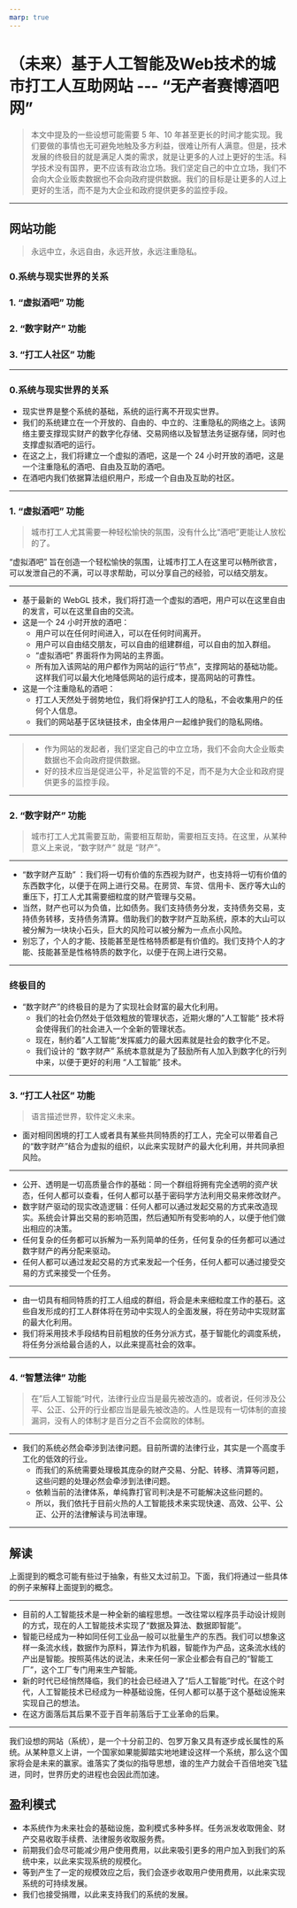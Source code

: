 ```yaml
---
marp: true
---
```


# （未来）基于人工智能及Web技术的城市打工人互助网站 --- “无产者赛博酒吧网”

> 本文中提及的一些设想可能需要 5 年、10 年甚至更长的时间才能实现。我们要做的事情也无可避免地触及多方利益，很难让所有人满意。但是，技术发展的终极目的就是满足人类的需求，就是让更多的人过上更好的生活。科学技术没有国界，更不应该有政治立场。我们坚定自己的中立立场，我们不会向大企业贩卖数据也不会向政府提供数据。我们的目标是让更多的人过上更好的生活，而不是为大企业和政府提供更多的监控手段。

--- 
## 网站功能
> 永远中立，永远自由，永远开放，永远注重隐私。

### 0.系统与现实世界的关系
### 1. “虚拟酒吧” 功能
### 2. “数字财产” 功能
### 3. “打工人社区” 功能

--- 
### 0.系统与现实世界的关系
- 现实世界是整个系统的基础，系统的运行离不开现实世界。
- 我们的系统建立在一个开放的、自由的、中立的、注重隐私的网络之上。该网络主要支撑现实财产的数字化存储、交易网络以及智慧法务证据存储，同时也支撑虚拟酒吧的运行。
- 在这之上，我们将建立一个虚拟的酒吧，这是一个 24 小时开放的酒吧，这是一个注重隐私的酒吧、自由及互助的酒吧。
- 在酒吧内我们依据算法组织用户，形成一个自由及互助的社区。

---
### 1. “虚拟酒吧” 功能
> 城市打工人尤其需要一种轻松愉快的氛围，没有什么比“酒吧”更能让人放松的了。

“虚拟酒吧” 旨在创造一个轻松愉快的氛围，让城市打工人在这里可以畅所欲言，可以发泄自己的不满，可以寻求帮助，可以分享自己的经验，可以结交朋友。

---

- 基于最新的 WebGL 技术，我们将打造一个虚拟的酒吧，用户可以在这里自由的发言，可以在这里自由的交流。
- 这是一个 24 小时开放的酒吧：
  - 用户可以在任何时间进入，可以在任何时间离开。
  - 用户可以自由结交朋友，可以自由的组建群组，可以自由的加入群组。
  - “虚拟酒吧” 界面将作为网站的主界面。
  - 所有加入该网站的用户都作为网站的运行“节点”，支撑网站的基础功能。这样我们可以最大化地降低网站的运行成本，提高网站的可靠性。
- 这是一个注重隐私的酒吧：
  - 打工人天然处于弱势地位，我们将保护打工人的隐私，不会收集用户的任何个人信息。
  - 我们的网站基于区块链技术，由全体用户一起维护我们的隐私网络。

---

> - 作为网站的发起者，我们坚定自己的中立立场，我们不会向大企业贩卖数据也不会向政府提供数据。
> - 好的技术应当是促进公平，补足监管的不足，而不是为大企业和政府提供更多的监控手段。

---

### 2. “数字财产” 功能
> 城市打工人尤其需要互助，需要相互帮助，需要相互支持。在这里，从某种意义上来说，“数字财产“ 就是 “财产”。

---

- “数字财产互助” ：我们将一切有价值的东西视为财产，也支持将一切有价值的东西数字化，以便于在网上进行交易。在房贷、车贷、信用卡、医疗等大山的重压下，打工人尤其需要细粒度的财产管理与交易。
- 当然，财产也可以为负值，比如债务。我们支持债务分发，支持债务交易，支持债务转移，支持债务清算。借助我们的数字财产互助系统，原本的大山可以被分解为一块块小石头，巨大的风险可以被分解为一点点小风险。
- 别忘了，个人的才能、技能甚至是性格特质都是有价值的。我们支持个人的才能、技能甚至是性格特质的数字化，以便于在网上进行交易。

---
### 终极目的
- “数字财产”的终极目的是为了实现社会财富的最大化利用。
  - 我们的社会仍然处于低效粗放的管理状态，近期火爆的”人工智能“ 技术将会使得我们的社会进入一个全新的管理状态。
  - 现在，制约着”人工智能“发挥威力的最大因素就是社会的数字化不足。
  - 我们设计的 “数字财产” 系统本意就是为了鼓励所有人加入到数字化的行列中来，以便于更好的利用 “人工智能” 技术。

---
### 3. “打工人社区” 功能

> 语言描述世界，软件定义未来。
- 面对相同困境的打工人或者具有某些共同特质的打工人，完全可以带着自己的“数字财产”结合为虚拟的组织，以此来实现财产的最大化利用，并共同承担风险。

---
  - 公开、透明是一切高质量合作的基础：同一个群组将拥有完全透明的资产状态，任何人都可以查看，任何人都可以基于密码学方法利用交易来修改财产。
  - 数字财产驱动的现实改造逻辑：任何人都可以通过发起交易的方式来改造现实。系统会计算出交易的影响范围，然后通知所有受影响的人，以便于他们做出相应的决策。
  - 任何复杂的任务都可以拆解为一系列简单的任务，任何复杂的任务都可以通过数字财产的再分配来驱动。
  - 任何人都可以通过发起交易的方式来发起一个任务，任何人都可以通过接受交易的方式来接受一个任务。

---

- 由一切具有相同特质的打工人组成的群组，将会是未来细粒度工作的基石。这些自发形成的打工人群体将在劳动中实现人的全面发展，将在劳动中实现财富的最大化利用。
- 我们将采用技术手段结构目前粗放的任务分派方式，基于智能化的调度系统，将任务分派给最合适的人，以此来提高社会的效率。

---

### 4. “智慧法律” 功能
> 在”后人工智能“时代，法律行业应当是最先被改造的。或者说，任何涉及公平、公正、公开的行业都应当是最先被改造的。人性是现有一切体制的直接漏洞，没有人的体制才是百分之百不会腐败的体制。

---

- 我们的系统必然会牵涉到法律问题。目前所谓的法律行业，其实是一个高度手工化的低效的行业。
  - 而我们的系统需要处理极其庞杂的财产交易、分配、转移、清算等问题，这些问题的处理必然会牵涉到法律问题。
  - 依赖当前的法律体系，单纯靠打官司判决是不可能解决这些问题的。
  - 所以，我们依托于目前火热的人工智能技术来实现快速、高效、公平、公正、公开的法律解读与司法审理。
  
--- 

## 解读
上面提到的概念可能有些过于抽象，有些又太过前卫。下面，我们将通过一些具体的例子来解释上面提到的概念。

---

- 目前的人工智能技术是一种全新的编程思想。一改往常以程序员手动设计规则的方式，现在的人工智能技术实现了“数据及算法、数据即智能”。
- 智能已经成为一种如同任何工业品一般可以批量生产的东西。我们可以想象这样一条流水线，数据作为原料，算法作为机器，智能作为产品，这条流水线的产出是智能。按照英伟达的说法，未来任何一家企业都会有自己的“智能工厂”，这个工厂专门用来生产智能。
- 新的时代已经悄然降临，我们的社会已经进入了“后人工智能”时代。在这个时代，人工智能技术已经成为一种基础设施，任何人都可以基于这个基础设施来实现自己的想法。
- 在这方面落后其后果不亚于百年前落后于工业革命的后果。

---

我们设想的网站（系统），是一个十分前卫的、包罗万象又具有逐步成长属性的系统。从某种意义上讲，一个国家如果能脚踏实地地建设这样一个系统，那么这个国家将会是未来的赢家。谁落实了类似的指导思想，谁的生产力就会千百倍地突飞猛进，同时，世界历史的进程也会因此而加速。

## 盈利模式
- 本系统作为未来社会的基础设施，盈利模式多种多样。任务派发收取佣金、财产交易收取手续费、法律服务收取服务费。
- 前期我们会尽可能减少用户使用费用，以此来吸引更多的用户加入到我们的系统中来，以此来实现系统的规模化。
- 等到产生了一定的规模效应之后，我们会逐步收取用户使用费用，以此来实现系统的可持续发展。
- 我们也接受捐赠，以此来支持我们的系统的发展。